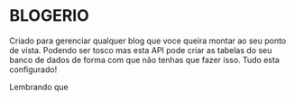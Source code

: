 # BLOGERIO

Criado para gerenciar qualquer blog que voce queira montar ao seu ponto de vista.
Podendo ser tosco mas esta API pode criar as tabelas do seu banco de dados de forma com que não tenhas que fazer isso. Tudo esta configurado!

Lembrando que 